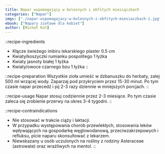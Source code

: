 ```yaml
---
title: Napar wspomagający w bolesnych i obfitych miesiączkach
categories: ["Napar"]
imgs: ["./napar-wspomagajacy-w-bolesnych-i-obfitych-miesiaczkach-1.jpg", "./napar-wspomagajacy-w-bolesnych-i-obfitych-miesiaczkach-2.jpg"]
ebook: ["Napary ziołowe dla kobiet"]
author: [Michał Kot]
---
```


::recipe-ingredients
- Kłącze świeżego imbiru lekarskiego plaster 0.5 cm
- Kwiaty/koszyczki rumianku pospolitego 1 łyżka
- Kwiaty jasnoty białej 1 łyżka
- Kwiaty/owoce czarnego bzu 1 łyżka
::

::recipe-preparation
Wszystkie zioła umieść w dzbanuszku do herbaty, zalej 500 ml wrzącej wody. Zaparzaj pod przykryciem przez 15-30 minut. Po tym czasie napar przecedź i pij 2-3 razy dziennie w mniejszych porcjach.
::

::recipe-usage
Napar stosuj codziennie przez 2-3 miesiące. Po tym czasie zaleca się zrobienie przerwy na okres 3-4 tygodni.
::

::recipe-contraindications
- Nie stosować w trakcie ciąży i laktacji.
- W przypadku występowania chorób przewlekłych, stosowania leków wpływających na gospodarkę węglowodanową, przeciwzakrzepowych i refluksu, picie naparu skonsultować z lekarzem.
- Niewskazany u osób uczulonych na rośliny z rodziny Asteraceae (astrowate) oraz wrażliwych na mentol.
::